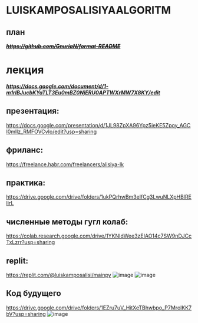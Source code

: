 # LUISKAMPOSALISIYAALGORITM
## план 
~~*__https://github.com/GnuriaN/format-README__*~~
# лекция
___https://docs.google.com/document/d/1-m1rlBJucbKYaTLT3Eu0mBZ0NjERU0APTWXrMW7X8KY/edit___
## презентация: 
https://docs.google.com/presentation/d/1JL98ZpXA96Ypz5ieKE5Zpoy_AGCI0mllz_RMFOVCvIo/edit?usp=sharing
## фриланс:
https://freelance.habr.com/freelancers/alisiya-lk
## практика:
https://drive.google.com/drive/folders/1ukPQrhwBm3eIfCg3LwuNLXpHBlREIirL
## численные методы гугл колаб:
https://colab.research.google.com/drive/1YKNIdWee3zEIAO14c7SW9nDJCcTxLzrr?usp=sharing
## replit:
https://replit.com/@luiskamposalisi/mainpy
![image](https://github.com/LU1SAAA/LUISKAMPOSALISIYAALGORITM/assets/144117524/24902446-4290-47cb-a796-e0dbfda103f6)
![image](https://github.com/LU1SAAA/LUISKAMPOSALISIYAALGORITM/assets/144117524/39df85ce-6bdf-4770-bc5a-45466db3ba6a)
## Код будущего
https://drive.google.com/drive/folders/1EZru7uV_HitXeTBhwbpo_P7MrolKK7bV?usp=sharing
![image](https://github.com/LU1SAAA/LUISKAMPOSALISIYAALGORITM/assets/144117524/5a2cdae5-9c60-4ba4-8914-3ceba664ea00)
